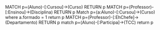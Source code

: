 MATCH p=(Aluno)-[:Cursou]->(Curso) RETURN p 
MATCH p=(Professor)-[:Ensinou]->(Disciplina) RETURN p
Match p=(a:Aluno)-[:Cursou]->(Curso)
where a.formado = 1
return p
MATCH p=(Professor)-[:EhChefe]->(Departamento) RETURN p
match p=(Aluno)-[:Participa]->(TCC)
return p
